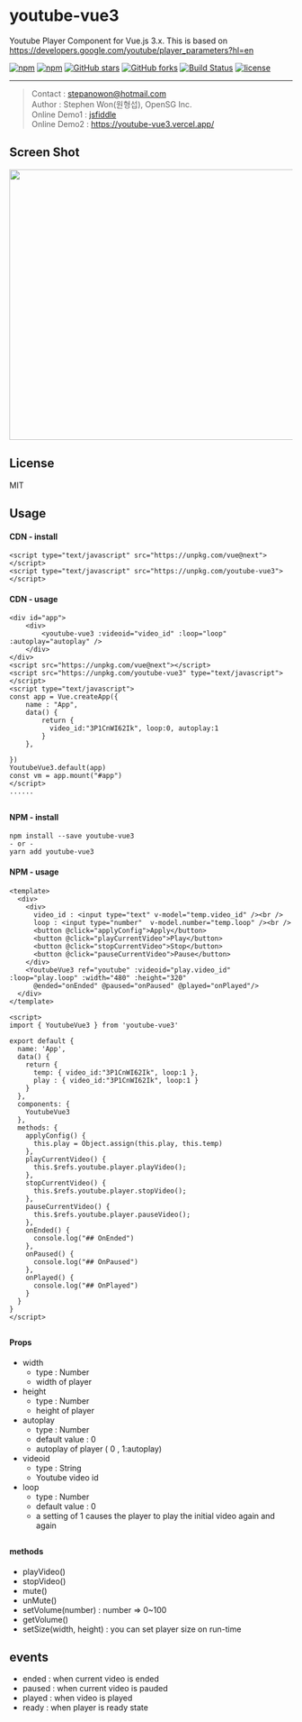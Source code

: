 
# youtube-vue3
Youtube Player Component for Vue.js 3.x.
This is based on https://developers.google.com/youtube/player_parameters?hl=en 

[![npm](https://img.shields.io/npm/v/youtube-vue3.svg )](https://www.npmjs.com/package/youtube-vue3)
[![npm](https://img.shields.io/npm/dm/youtube-vue3.svg)](https://www.npmjs.com/package/youtube-vue3)
[![GitHub stars](https://img.shields.io/github/stars/stepanowon/youtube-vue3.svg?style=social&label=Stars&style=for-the-badge)](https://github.com/stepanowon/youtube-vue3/stargazers)
[![GitHub forks](https://img.shields.io/github/forks/stepanowon/youtube-vue3.svg?style=social&label=Fork&style=for-the-badge)](https://github.com/stepanowon/youtube-vue3/network)
[![Build Status](https://travis-ci.org/stepanowon/youtube-vue3.svg?branch=master)](https://travis-ci.org/stepanowon/youtube-vue3)
[![license](https://img.shields.io/github/license/mashape/apistatus.svg)]()

------------

> Contact : stepanowon@hotmail.com   
> Author : Stephen Won(원형섭), OpenSG Inc.    
> Online Demo1 : [jsfiddle](https://jsfiddle.net/StephenWon/1e6o384t/)     
> Online Demo2 : https://youtube-vue3.vercel.app/

## Screen Shot
<img src="https://raw.githubusercontent.com/stepanowon/youtube-vue3/master/images/videoid.png" width="640" height="480" />

## License
MIT 
## Usage  
#### CDN - install
~~~
<script type="text/javascript" src="https://unpkg.com/vue@next"></script>
<script type="text/javascript" src="https://unpkg.com/youtube-vue3"></script>
~~~
#### CDN - usage
~~~
<div id="app">
	<div>
		<youtube-vue3 :videoid="video_id" :loop="loop" :autoplay="autoplay" />
	</div>
</div>
<script src="https://unpkg.com/vue@next"></script>
<script src="https://unpkg.com/youtube-vue3" type="text/javascript"></script>
<script type="text/javascript">
const app = Vue.createApp({
	name : "App",
	data() {
		return {
		  video_id:"3P1CnWI62Ik", loop:0, autoplay:1
		}
	},

})
YoutubeVue3.default(app)
const vm = app.mount("#app")
</script>
......
~~~
##
#### NPM - install
~~~
npm install --save youtube-vue3
- or -
yarn add youtube-vue3
~~~

#### NPM - usage
~~~
<template>
  <div>
    <div>
      video_id : <input type="text" v-model="temp.video_id" /><br />
      loop : <input type="number"  v-model.number="temp.loop" /><br />
      <button @click="applyConfig">Apply</button>
      <button @click="playCurrentVideo">Play</button>
      <button @click="stopCurrentVideo">Stop</button>
      <button @click="pauseCurrentVideo">Pause</button>
    </div>
    <YoutubeVue3 ref="youtube" :videoid="play.video_id" :loop="play.loop" :width="480" :height="320"  
      @ended="onEnded" @paused="onPaused" @played="onPlayed"/>
  </div>
</template>

<script>
import { YoutubeVue3 } from 'youtube-vue3'

export default {
  name: 'App',
  data() {
    return { 
      temp: { video_id:"3P1CnWI62Ik", loop:1 },
      play : { video_id:"3P1CnWI62Ik", loop:1 }
    }
  },
  components: {
    YoutubeVue3
  },
  methods: {
    applyConfig() {
      this.play = Object.assign(this.play, this.temp)
    },
    playCurrentVideo() {
      this.$refs.youtube.player.playVideo();
    },
    stopCurrentVideo() {
      this.$refs.youtube.player.stopVideo();
    },
    pauseCurrentVideo() {
      this.$refs.youtube.player.pauseVideo();
    },
    onEnded() {
      console.log("## OnEnded")
    },
    onPaused() {
      console.log("## OnPaused")
    },
    onPlayed() {
      console.log("## OnPlayed")
    }
  }
}
</script>
~~~
##
#### Props
   * width
      - type : Number
      - width of player 
   * height 
     - type : Number
     - height of player
   * autoplay 
      - type : Number
      - default value : 0
      - autoplay of player ( 0 , 1:autoplay) 
   * videoid 
      - type : String 
      - Youtube video id
   * loop
      - type : Number
      - default value : 0
      - a setting of 1 causes the player to play the initial video again and again
##
#### methods
  * playVideo()
  * stopVideo() 
  * mute()
  * unMute()
  * setVolume(number) : number => 0~100
  * getVolume() 
  * setSize(width, height) : you can set player size on run-time

## events
  * ended : when current video is ended
  * paused : when current video is pauded 
  * played : when video is played
  * ready : when player is ready state



